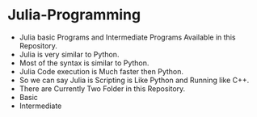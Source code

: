 # Julia-Programming
* Julia basic Programs and Intermediate Programs Available in this Repository.
* Julia is very similar to Python.
* Most of the syntax is similar to Python.
* Julia Code execution is Much faster then Python.
* So we can say Julia is Scripting is Like Python and Running like C++.
* There are Currently Two Folder in this Repository.
 * Basic
 * Intermediate

